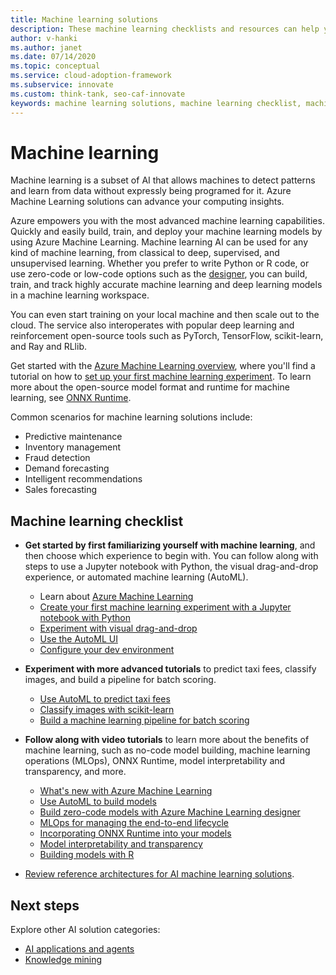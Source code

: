 ```yaml
---
title: Machine learning solutions
description: These machine learning checklists and resources can help you plan your machine learning AI application development and deployment.
author: v-hanki
ms.author: janet
ms.date: 07/14/2020
ms.topic: conceptual
ms.service: cloud-adoption-framework
ms.subservice: innovate
ms.custom: think-tank, seo-caf-innovate
keywords: machine learning solutions, machine learning checklist, machine learning ai
---
```


# Machine learning

Machine learning is a subset of AI that allows machines to detect patterns and learn from data without expressly being programed for it. Azure Machine Learning solutions can advance your computing insights.

Azure empowers you with the most advanced machine learning capabilities. Quickly and easily build, train, and deploy your machine learning models by using Azure Machine Learning. Machine learning AI can be used for any kind of machine learning, from classical to deep, supervised, and unsupervised learning. Whether you prefer to write Python or R code, or use zero-code or low-code options such as the [designer](/azure/machine-learning/tutorial-designer-automobile-price-train-score), you can build, train, and track highly accurate machine learning and deep learning models in a machine learning workspace.

You can even start training on your local machine and then scale out to the cloud. The service also interoperates with popular deep learning and reinforcement open-source tools such as PyTorch, TensorFlow, scikit-learn, and Ray and RLlib.

Get started with the [Azure Machine Learning overview](/azure/machine-learning/overview-what-is-azure-machine-learning), where you'll find a tutorial on how to [set up your first machine learning experiment](/azure/machine-learning/tutorial-1st-experiment-sdk-setup). To learn more about the open-source model format and runtime for machine learning, see [ONNX Runtime](https://www.onnxruntime.ai/).

Common scenarios for machine learning solutions include:

- Predictive maintenance
- Inventory management
- Fraud detection
- Demand forecasting
- Intelligent recommendations
- Sales forecasting

## Machine learning checklist

- **Get started by first familiarizing yourself with machine learning**, and then choose which experience to begin with. You can follow along with steps to use a Jupyter notebook with Python, the visual drag-and-drop experience, or automated machine learning (AutoML).

  - Learn about [Azure Machine Learning](/azure/machine-learning/overview-what-is-azure-machine-learning)
  - [Create your first machine learning experiment with a Jupyter notebook with Python](/azure/machine-learning/tutorial-1st-experiment-sdk-setup)
  - [Experiment with visual drag-and-drop](/azure/machine-learning/tutorial-designer-automobile-price-train-score)
  - [Use the AutoML UI](/azure/machine-learning/tutorial-first-experiment-automated-ml)
  - [Configure your dev environment](/azure/machine-learning/how-to-configure-environment)

- **Experiment with more advanced tutorials** to predict taxi fees, classify images, and build a pipeline for batch scoring.

  - [Use AutoML to predict taxi fees](/azure/machine-learning/tutorial-auto-train-models)
  - [Classify images with scikit-learn](/azure/machine-learning/tutorial-train-models-with-aml)
  - [Build a machine learning pipeline for batch scoring](/azure/machine-learning/tutorial-pipeline-batch-scoring-classification)

- **Follow along with video tutorials** to learn more about the benefits of machine learning, such as no-code model building, machine learning operations (MLOps), ONNX Runtime, model interpretability and transparency, and more.

  - [What's new with Azure Machine Learning](https://channel9.msdn.com/Shows/AI-Show/Allup-Azure-ML)
  - [Use AutoML to build models](https://aka.ms/automlvideo)
  - [Build zero-code models with Azure Machine Learning designer](https://aka.ms/studioanddesigner)
  - [MLOps for managing the end-to-end lifecycle](https://aka.ms/mlopsvideo)
  - [Incorporating ONNX Runtime into your models](https://www.youtube.com/watch?v=qy7X2JGLUC4)
  - [Model interpretability and transparency](https://channel9.msdn.com/shows/ai-show/machine-learning-Interpretability-toolkit)
  - [Building models with R](https://channel9.msdn.com/shows/ai-show/r-in-azure-machine-learning)

- [Review reference architectures for AI machine learning solutions](/azure/architecture/browse/?azure_categories=ai-machine-learning).

## Next steps

Explore other AI solution categories:

- [AI applications and agents](./ai-applications.md)
- [Knowledge mining](./knowledge-mining.md)

